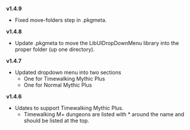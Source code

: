 **v1.4.9**  
  * Fixed move-folders step in .pkgmeta.  

**v1.4.8**  
  * Update .pkgmeta to move the LibUIDropDownMenu library into the proper folder (up one directory).  

**v1.4.7**
  * Updated dropdown menu into two sections  
    * One for Timewalking Mythic Plus  
    * One for Normal Mythic Plus  

**v1.4.6**  
  * Udates to support Timewalking Mythic Plus.  
    * Timewalking M+ dungeons are listed with * around the name and should be listed at the top.  
